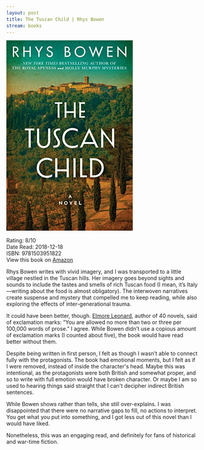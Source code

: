 ```yaml
---
layout: post
title: The Tuscan Child | Rhys Bowen
stream: books
---
```


![The Tuscan Child book cover](/images/tuscan-child.jpg)

Rating: 8/10  
Date Read: 2018-12-18  
ISBN: 9781503951822  
View this book on [Amazon](https://www.amazon.ca/Tuscan-Child-Rhys-Bowen-ebook/dp/B074QL7WNM/ref=sr_1_1?ie=UTF8&qid=1545221726&sr=8-1&keyword=the+tuscan+child)  

Rhys Bowen writes with vivid imagery, and I was transported to a little village nestled in the Tuscan hills. Her imagery goes beyond sights and sounds to include the tastes and smells of rich Tuscan food (I mean, it’s Italy—writing about the food is almost obligatory). The interwoven narratives create suspense and mystery that compelled me to keep reading, while also exploring the effects of inter-generational trauma.

It could have been better, though. [Elmore Leonard,](https://www.theglobeandmail.com/arts/books-and-media/elmore-leonard-and-the-rules-of-writing/article13889666/) author of 40 novels, said of exclamation marks: “You are allowed no more than two or three per 100,000 words of prose.” I agree. While Bowen didn’t use a copious amount of exclamation marks (I counted about five), the book would have read better without them.    

Despite being written in first person, I felt as though I wasn’t able to connect fully with the protagonists. The book had emotional moments, but I felt as if I were removed, instead of inside the character's head. Maybe this was intentional, as the protagonists were both British and somewhat proper, and so to write with full emotion would have broken character. Or maybe I am so used to hearing things said straight that I can't decipher indirect British sentences.
  
While Bowen shows rather than tells, she still over-explains. I was disappointed that there were no narrative gaps to fill, no actions to interpret. You get what you put into something, and I got less out of this novel than I would have liked. 

Nonetheless, this was an engaging read, and definitely for fans of historical and war-time fiction.  
